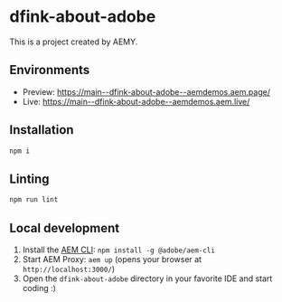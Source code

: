 # dfink-about-adobe

This is a project created by AEMY.

## Environments

- Preview: https://main--dfink-about-adobe--aemdemos.aem.page/
- Live: https://main--dfink-about-adobe--aemdemos.aem.live/

## Installation

```sh
npm i
```

## Linting

```sh
npm run lint
```

## Local development

1. Install the [AEM CLI](https://github.com/adobe/helix-cli): `npm install -g @adobe/aem-cli`
1. Start AEM Proxy: `aem up` (opens your browser at `http://localhost:3000/`)
1. Open the `dfink-about-adobe` directory in your favorite IDE and start coding :)